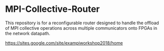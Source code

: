 # MPI-Collective-Router
This repository is for a reconfigurable router designed to handle the offload of MPI collective operations across multiple communicators onto FPGAs in the network datapath.


https://sites.google.com/site/exampiworkshop2018/home
